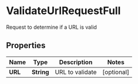 

# ValidateUrlRequestFull

Request to determine if a URL is valid
## Properties

Name | Type | Description | Notes
------------ | ------------- | ------------- | -------------
**URL** | **String** | URL to validate |  [optional]



